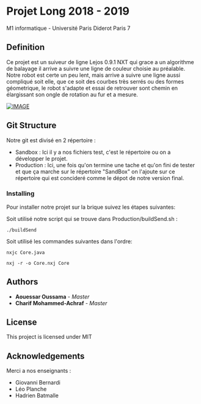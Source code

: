 # Projet Long 2018 - 2019

M1 informatique - Université Paris Diderot Paris 7

## Definition

Ce projet est un suiveur de ligne Lejos 0.9.1 NXT qui grace a un algorithme de balayage il arrive a suivre une ligne de couleur choisie au préalable.
Notre robot est certe un peu lent, mais arrive a suivre une ligne aussi compliqué soit elle, que ce soit des courbes très serrés ou des formes géometrique, le robot s'adapte et essai de retrouver sont chemin en élargissant son ongle de rotation au fur et a mesure. 

[![IMAGE](http://img.youtube.com/vi/YOUTUBE_VIDEO_ID_HERE/0.jpg)]([https://www.youtube.com/watch?v=Gu8s_aNBSBc](https://www.youtube.com/watch?v=Gu8s_aNBSBc) "Robocop")

## Git Structure
Notre git est divisé en 2 répertoire :

* Sandbox : Ici il y a nos fichiers test, c'est le répertoire ou on a développer le projet.
* Production : Ici, une fois qu'on termine une tache et qu'on fini de tester et que ça marche sur le répertoire "SandBox" on l'ajoute sur ce répertoire qui est concideré comme le dépot de notre version final.



### Installing
Pour installer notre projet sur la brique suivez les étapes suivantes:


Soit utilisé notre script qui se trouve dans Production/buildSend.sh :

```
./buildSend
```

Soit utilisé les commandes suivantes dans l'ordre:

```
nxjc Core.java
```
```
nxj -r -o Core.nxj Core
```


## Authors

* **Aouessar Oussama** - *Master*
* **Charif Mohammed-Achraf** - *Master*

## License

This project is licensed under MIT

## Acknowledgements

Merci a nos enseignants :

* Giovanni Bernardi
* Léo Planche
* Hadrien Batmalle
